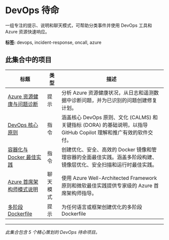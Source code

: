 # DevOps 待命

一组专注的提示、说明和聊天模式，可帮助分类事件并使用 DevOps 工具和 Azure 资源快速响应。

**标签:** devops, incident-response, oncall, azure

## 此集合中的项目

| 标题                                                                                               | 类型     | 描述                                                                                                               |
| -------------------------------------------------------------------------------------------------- | -------- | ------------------------------------------------------------------------------------------------------------------ |
| [Azure 资源健康与问题诊断](../prompts/azure-resource-health-diagnose.prompt.md)                    | 提示     | 分析 Azure 资源健康状况，从日志和遥测数据中诊断问题，并为已识别的问题创建修复计划。                                |
| [DevOps 核心原则](../instructions/devops-core-principles.instructions.md)                          | 指令     | 涵盖核心 DevOps 原则、文化 (CALMS) 和关键指标 (DORA) 的基础说明，以指导 GitHub Copilot 理解和推广有效的软件交付。  |
| [容器化与 Docker 最佳实践](../instructions/containerization-docker-best-practices.instructions.md) | 指令     | 创建优化、安全、高效的 Docker 镜像和管理容器的全面最佳实践。涵盖多阶段构建、镜像层优化、安全扫描和运行时最佳实践。 |
| [Azure 首席架构师模式说明](../chatmodes/azure-principal-architect.chatmode.md)                     | 聊天模式 | 使用 Azure Well-Architected Framework 原则和微软最佳实践提供专家级的 Azure 首席架构师指导。                        |
| [多阶段 Dockerfile](../prompts/multi-stage-dockerfile.prompt.md)                                   | 提示     | 为任何语言或框架创建优化的多阶段 Dockerfile                                                                        |

---

_此集合包含 5 个精心策划的 DevOps 待命项目。_

